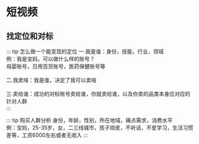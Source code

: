 # 短视频

## 找定位和对标


::: tip 怎么做一个能变现的定位
一.我是谁：身份，技能，行业，领域
<br/>
例：我是宝妈，可以做什么样的账号？<br/>
母婴账号，日用百货账号，医药保健账号等<br/>
<br/>
二.我卖啥：我是谁，决定了我可以卖啥<br/>
<br/>
三.卖给谁：成功的对标账号卖给谁，你就卖给谁，以及你卖的品类本身应对应的针对人群<br/>
:::


::: tip 购买人群分析
身份，年龄，性别，所在地域，痛点需求，消费水平<br/>
例：宝妈，25-35岁，女，二三线城市，孩子顽皮，不听话，不爱学习，生活习惯差等，工资6000左右或者无收入
:::
